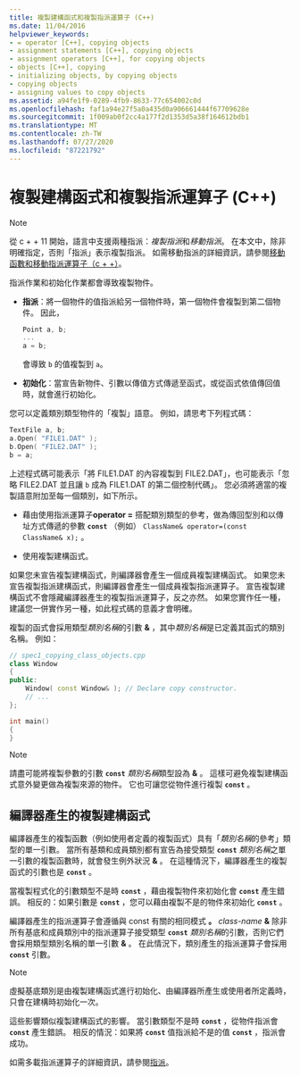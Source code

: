 ```yaml
---
title: 複製建構函式和複製指派運算子 (C++)
ms.date: 11/04/2016
helpviewer_keywords:
- = operator [C++], copying objects
- assignment statements [C++], copying objects
- assignment operators [C++], for copying objects
- objects [C++], copying
- initializing objects, by copying objects
- copying objects
- assigning values to copy objects
ms.assetid: a94fe1f9-0289-4fb9-8633-77c654002c0d
ms.openlocfilehash: faf1a94e27f5a0a435d0a906661444f67709628e
ms.sourcegitcommit: 1f009ab0f2cc4a177f2d1353d5a38f164612bdb1
ms.translationtype: MT
ms.contentlocale: zh-TW
ms.lasthandoff: 07/27/2020
ms.locfileid: "87221792"
---
```

# <a name="copy-constructors-and-copy-assignment-operators-c"></a>複製建構函式和複製指派運算子 (C++)

> [!NOTE]
> 從 c + + 11 開始，語言中支援兩種指派：*複製指派*和*移動指派*。 在本文中，除非明確指定，否則「指派」表示複製指派。 如需移動指派的詳細資訊，請參閱[移動函數和移動指派運算子（c + +）](move-constructors-and-move-assignment-operators-cpp.md)。
>
> 指派作業和初始化作業都會導致複製物件。

- **指派**：將一個物件的值指派給另一個物件時，第一個物件會複製到第二個物件。 因此，

    ```cpp
    Point a, b;
    ...
    a = b;
    ```

   會導致 `b` 的值複製到 `a`。

- **初始化**：當宣告新物件、引數以傳值方式傳遞至函式，或從函式依值傳回值時，就會進行初始化。

您可以定義類別類型物件的「複製」語意。 例如，請思考下列程式碼：

```cpp
TextFile a, b;
a.Open( "FILE1.DAT" );
b.Open( "FILE2.DAT" );
b = a;
```

上述程式碼可能表示「將 FILE1.DAT 的內容複製到 FILE2.DAT」，也可能表示「忽略 FILE2.DAT 並且讓 `b` 成為 FILE1.DAT 的第二個控制代碼」。 您必須將適當的複製語意附加至每一個類別，如下所示。

- 藉由使用指派運算子**operator =** 搭配類別類型的參考，做為傳回型別和以傳址方式傳遞的參數 **`const`** （例如） `ClassName& operator=(const ClassName& x);` 。

- 使用複製建構函式。

如果您未宣告複製建構函式，則編譯器會產生一個成員複製建構函式。  如果您未宣告複製指派建構函式，則編譯器會產生一個成員複製指派運算子。 宣告複製建構函式不會隱藏編譯器產生的複製指派運算子，反之亦然。 如果您實作任一種，建議您一併實作另一種，如此程式碼的意義才會明確。

複製的函式會採用類型<em>類別名稱</em>的引數 <strong>&</strong> ，其中*類別名稱*是已定義其函式的類別名稱。 例如：

```cpp
// spec1_copying_class_objects.cpp
class Window
{
public:
    Window( const Window& ); // Declare copy constructor.
    // ...
};

int main()
{
}
```

> [!NOTE]
> 請盡可能將複製參數的引數 **`const`** <em>類別名稱</em>類型設為 <strong>&</strong> 。 這樣可避免複製建構函式意外變更做為複製來源的物件。 它也可讓您從物件進行複製 **`const`** 。

## <a name="compiler-generated-copy-constructors"></a>編譯器產生的複製建構函式

編譯器產生的複製函數（例如使用者定義的複製函式）具有「*類別名稱*的參考」類型的單一引數。 當所有基類和成員類別都有宣告為接受類型 **`const`** <em>類別名稱</em>之單一引數的複製函數時，就會發生例外狀況 <strong>&</strong> 。 在這種情況下，編譯器產生的複製函式的引數也是 **`const`** 。

當複製程式化的引數類型不是時 **`const`** ，藉由複製物件來初始化會 **`const`** 產生錯誤。 相反的：如果引數是 **`const`** ，您可以藉由複製不是的物件來初始化 **`const`** 。

編譯器產生的指派運算子會遵循與 const 有關的相同模式 **。** <em>class-name</em> <strong>&</strong> 除非所有基底和成員類別中的指派運算子接受類型 **`const`** <em>類別名稱</em>的引數，否則它們會採用類型類別名稱的單一引數 <strong>&</strong> 。 在此情況下，類別產生的指派運算子會採用 **`const`** 引數。

> [!NOTE]
> 虛擬基底類別是由複製建構函式進行初始化、由編譯器所產生或使用者所定義時，只會在建構時初始化一次。

這些影響類似複製建構函式的影響。 當引數類型不是時 **`const`** ，從物件指派會 **`const`** 產生錯誤。 相反的情況：如果將 **`const`** 值指派給不是的值 **`const`** ，指派會成功。

如需多載指派運算子的詳細資訊，請參閱[指派](../cpp/assignment.md)。
